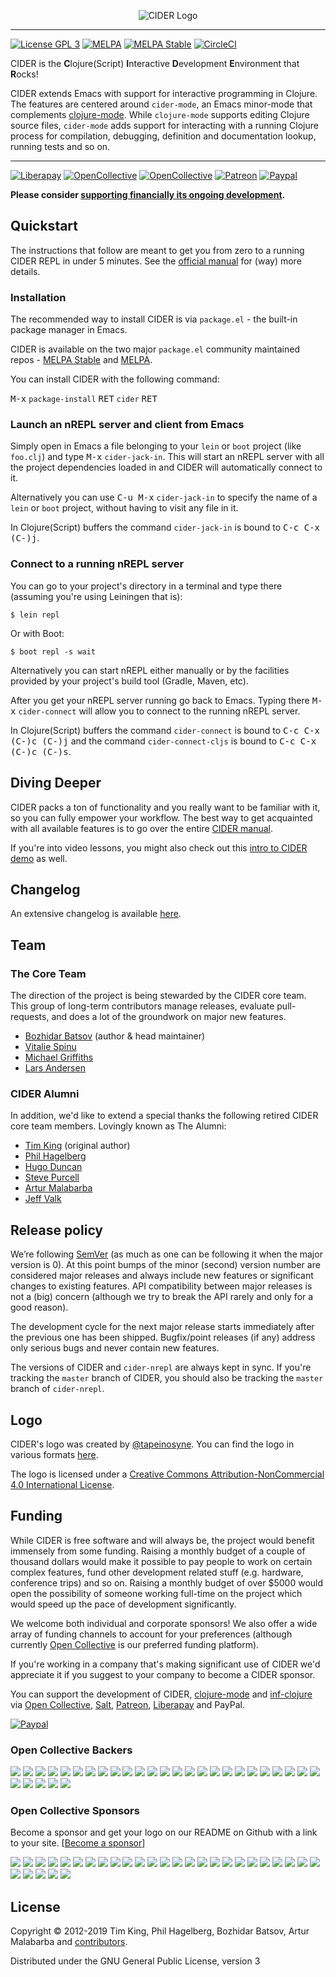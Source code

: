 <p align="center">
  <img src="https://raw.github.com/clojure-emacs/cider/master/logo/cider-logo-w640.png" alt="CIDER Logo"/>
</p>

-----------
[![License GPL 3][badge-license]](http://www.gnu.org/licenses/gpl-3.0.txt)
[![MELPA](http://melpa.org/packages/cider-badge.svg)](http://melpa.org/#/cider)
[![MELPA Stable](http://stable.melpa.org/packages/cider-badge.svg)](http://stable.melpa.org/#/cider)
[![CircleCI](https://circleci.com/gh/clojure-emacs/cider.svg?style=svg)](https://circleci.com/gh/clojure-emacs/cider)

CIDER is the **C**lojure(Script) **I**nteractive **D**evelopment **E**nvironment
that **R**ocks!

CIDER extends Emacs with support for interactive programming in Clojure. The
features are centered around `cider-mode`, an Emacs minor-mode that complements
[clojure-mode][]. While `clojure-mode` supports editing Clojure source files,
`cider-mode` adds support for interacting with a running Clojure process for
compilation, debugging, definition and documentation lookup, running tests and
so on.

----------
[![Liberapay](https://liberapay.com/assets/widgets/donate.svg)](https://liberapay.com/bbatsov/donate)
[![OpenCollective](https://opencollective.com/cider/backers/badge.svg)](#open-collective-backers)
[![OpenCollective](https://opencollective.com/cider/sponsors/badge.svg)](#open-collective-sponsors)
[![Patreon](https://img.shields.io/badge/patreon-donate-orange.svg)](https://www.patreon.com/bbatsov)
[![Paypal](https://www.paypalobjects.com/en_US/i/btn/btn_donate_SM.gif)](https://www.paypal.com/cgi-bin/webscr?cmd=_s-xclick&hosted_button_id=GRQKNBM6P8VRQ)

**Please consider [supporting financially its ongoing development](#funding).**

## Quickstart

The instructions that follow are meant to get you from zero to a running CIDER
REPL in under 5 minutes.  See the
[official manual](https://docs.cider.mx) for (way) more
details.

### Installation

The recommended way to install CIDER is via `package.el` - the built-in package
manager in Emacs.

CIDER is available on the two major `package.el` community
maintained repos -
[MELPA Stable](http://stable.melpa.org)
and [MELPA](http://melpa.org).

You can install CIDER with the following command:

<kbd>M-x</kbd> `package-install` <kbd>RET</kbd> `cider` <kbd>RET</kbd>

### Launch an nREPL server and client from Emacs

Simply open in Emacs a file belonging to your `lein` or `boot` project (like
`foo.clj`) and type <kbd>M-x</kbd> `cider-jack-in`. This will start an nREPL
server with all the project dependencies loaded in and CIDER will automatically
connect to it.

Alternatively you can use <kbd>C-u M-x</kbd> `cider-jack-in` to specify the name
of a `lein` or `boot` project, without having to visit any file in it.

In Clojure(Script) buffers the command `cider-jack-in` is bound to
<kbd>C-c C-x (C-)j</kbd>.

### Connect to a running nREPL server

You can go to your project's directory in a terminal and type there
(assuming you're using Leiningen that is):

```
$ lein repl
```

Or with Boot:

```
$ boot repl -s wait
```

Alternatively you can start nREPL either manually or by the facilities provided
by your project's build tool (Gradle, Maven, etc).

After you get your nREPL server running go back to Emacs.  Typing there <kbd>M-x</kbd>
`cider-connect` will allow you to connect to the running nREPL server.

In Clojure(Script) buffers the command `cider-connect` is bound to
<kbd>C-c C-x (C-)c (C-)j</kbd> and the command `cider-connect-cljs` is bound to
<kbd>C-c C-x (C-)c (C-)s</kbd>.

## Diving Deeper

CIDER packs a ton of functionality and you really want to be familiar with it,
so you can fully empower your workflow. The best way to get acquainted with all
available features is to go over the entire
[CIDER manual](https://docs.cider.mx/).

If you're into video lessons, you might also check out
this [intro to CIDER demo](https://www.youtube.com/watch?v=aYA4AAjLfT0) as well.

## Changelog

An extensive changelog is available [here](CHANGELOG.md).

## Team

### The Core Team

The direction of the project is being stewarded by the CIDER core team. This
group of long-term contributors manage releases, evaluate pull-requests, and
does a lot of the groundwork on major new features.

* [Bozhidar Batsov](https://github.com/bbatsov) (author & head maintainer)
* [Vitalie Spinu](https://github.com/vspinu)
* [Michael Griffiths](https://github.com/cichli)
* [Lars Andersen](https://github.com/expez)

### CIDER Alumni

In addition, we'd like to extend a special thanks the following retired CIDER
core team members. Lovingly known as The Alumni:

* [Tim King](https://github.com/kingtim) (original author)
* [Phil Hagelberg](https://github.com/technomancy)
* [Hugo Duncan](https://github.com/hugoduncan)
* [Steve Purcell](https://github.com/purcell)
* [Artur Malabarba](https://github.com/malabarba)
* [Jeff Valk](https://github.com/jeffvalk)

## Release policy

We’re following [SemVer](http://semver.org/) (as much as one can be
following it when the major version is 0). At this point bumps of the
minor (second) version number are considered major releases and always
include new features or significant changes to existing features. API
compatibility between major releases is not a (big) concern (although we try
to break the API rarely and only for a good reason).

The development cycle for the next major
release starts immediately after the previous one has been
shipped. Bugfix/point releases (if any) address only serious bugs and
never contain new features.

The versions of CIDER and `cider-nrepl` are always kept in sync. If you're
tracking the `master` branch of CIDER, you should also be tracking the `master`
branch of `cider-nrepl`.

## Logo

CIDER's logo was created by [@tapeinosyne](https://github.com/tapeinosyne). You can find
the logo in various formats
[here](https://github.com/clojure-emacs/cider/tree/master/logo).

The logo is licensed under a
[Creative Commons Attribution-NonCommercial 4.0 International License](http://creativecommons.org/licenses/by-nc/4.0/deed.en_GB).

## Funding

While CIDER is free software and will always be, the project would benefit immensely from some funding.
Raising a monthly budget of a couple of thousand dollars would make it possible to pay people to work on
certain complex features, fund other development related stuff (e.g. hardware, conference trips) and so on.
Raising a monthly budget of over $5000 would open the possibility of someone working full-time on the project
which would speed up the pace of development significantly.

We welcome both individual and corporate sponsors! We also offer a wide array of funding channels to account
for your preferences (although currently [Open Collective](https://opencollective.com/cider) is our preferred funding platform).

If you're working in a company that's making significant use of CIDER we'd appreciate it if you suggest to your company
to become a CIDER sponsor.

You can support the development of CIDER, [clojure-mode][] and [inf-clojure][] via
[Open Collective](https://opencollective.com/cider),
[Salt](https://salt.bountysource.com/teams/cider),
[Patreon](https://www.patreon.com/bbatsov),
[Liberapay](https://liberapay.com/bbatsov/donate) and PayPal.

[![Paypal](https://www.paypalobjects.com/en_US/i/btn/btn_donate_SM.gif)](https://www.paypal.com/cgi-bin/webscr?cmd=_s-xclick&hosted_button_id=GRQKNBM6P8VRQ)

### Open Collective Backers

<a href="https://opencollective.com/cider/backer/0/website" target="_blank"><img src="https://opencollective.com/cider/backer/0/avatar.svg"></a>
<a href="https://opencollective.com/cider/backer/1/website" target="_blank"><img src="https://opencollective.com/cider/backer/1/avatar.svg"></a>
<a href="https://opencollective.com/cider/backer/2/website" target="_blank"><img src="https://opencollective.com/cider/backer/2/avatar.svg"></a>
<a href="https://opencollective.com/cider/backer/3/website" target="_blank"><img src="https://opencollective.com/cider/backer/3/avatar.svg"></a>
<a href="https://opencollective.com/cider/backer/4/website" target="_blank"><img src="https://opencollective.com/cider/backer/4/avatar.svg"></a>
<a href="https://opencollective.com/cider/backer/5/website" target="_blank"><img src="https://opencollective.com/cider/backer/5/avatar.svg"></a>
<a href="https://opencollective.com/cider/backer/6/website" target="_blank"><img src="https://opencollective.com/cider/backer/6/avatar.svg"></a>
<a href="https://opencollective.com/cider/backer/7/website" target="_blank"><img src="https://opencollective.com/cider/backer/7/avatar.svg"></a>
<a href="https://opencollective.com/cider/backer/8/website" target="_blank"><img src="https://opencollective.com/cider/backer/8/avatar.svg"></a>
<a href="https://opencollective.com/cider/backer/9/website" target="_blank"><img src="https://opencollective.com/cider/backer/9/avatar.svg"></a>
<a href="https://opencollective.com/cider/backer/10/website" target="_blank"><img src="https://opencollective.com/cider/backer/10/avatar.svg"></a>
<a href="https://opencollective.com/cider/backer/11/website" target="_blank"><img src="https://opencollective.com/cider/backer/11/avatar.svg"></a>
<a href="https://opencollective.com/cider/backer/12/website" target="_blank"><img src="https://opencollective.com/cider/backer/12/avatar.svg"></a>
<a href="https://opencollective.com/cider/backer/13/website" target="_blank"><img src="https://opencollective.com/cider/backer/13/avatar.svg"></a>
<a href="https://opencollective.com/cider/backer/14/website" target="_blank"><img src="https://opencollective.com/cider/backer/14/avatar.svg"></a>
<a href="https://opencollective.com/cider/backer/15/website" target="_blank"><img src="https://opencollective.com/cider/backer/15/avatar.svg"></a>
<a href="https://opencollective.com/cider/backer/16/website" target="_blank"><img src="https://opencollective.com/cider/backer/16/avatar.svg"></a>
<a href="https://opencollective.com/cider/backer/17/website" target="_blank"><img src="https://opencollective.com/cider/backer/17/avatar.svg"></a>
<a href="https://opencollective.com/cider/backer/18/website" target="_blank"><img src="https://opencollective.com/cider/backer/18/avatar.svg"></a>
<a href="https://opencollective.com/cider/backer/19/website" target="_blank"><img src="https://opencollective.com/cider/backer/19/avatar.svg"></a>
<a href="https://opencollective.com/cider/backer/20/website" target="_blank"><img src="https://opencollective.com/cider/backer/20/avatar.svg"></a>
<a href="https://opencollective.com/cider/backer/21/website" target="_blank"><img src="https://opencollective.com/cider/backer/21/avatar.svg"></a>
<a href="https://opencollective.com/cider/backer/22/website" target="_blank"><img src="https://opencollective.com/cider/backer/22/avatar.svg"></a>
<a href="https://opencollective.com/cider/backer/23/website" target="_blank"><img src="https://opencollective.com/cider/backer/23/avatar.svg"></a>
<a href="https://opencollective.com/cider/backer/24/website" target="_blank"><img src="https://opencollective.com/cider/backer/24/avatar.svg"></a>
<a href="https://opencollective.com/cider/backer/25/website" target="_blank"><img src="https://opencollective.com/cider/backer/25/avatar.svg"></a>
<a href="https://opencollective.com/cider/backer/26/website" target="_blank"><img src="https://opencollective.com/cider/backer/26/avatar.svg"></a>
<a href="https://opencollective.com/cider/backer/27/website" target="_blank"><img src="https://opencollective.com/cider/backer/27/avatar.svg"></a>
<a href="https://opencollective.com/cider/backer/28/website" target="_blank"><img src="https://opencollective.com/cider/backer/28/avatar.svg"></a>
<a href="https://opencollective.com/cider/backer/29/website" target="_blank"><img src="https://opencollective.com/cider/backer/29/avatar.svg"></a>

### Open Collective Sponsors

Become a sponsor and get your logo on our README on Github with a link to your
site. [[Become a sponsor](https://opencollective.com/cider#sponsor)]

<a href="https://opencollective.com/cider/sponsor/0/website" target="_blank"><img src="https://opencollective.com/cider/sponsor/0/avatar.svg"></a>
<a href="https://opencollective.com/cider/sponsor/1/website" target="_blank"><img src="https://opencollective.com/cider/sponsor/1/avatar.svg"></a>
<a href="https://opencollective.com/cider/sponsor/2/website" target="_blank"><img src="https://opencollective.com/cider/sponsor/2/avatar.svg"></a>
<a href="https://opencollective.com/cider/sponsor/3/website" target="_blank"><img src="https://opencollective.com/cider/sponsor/3/avatar.svg"></a>
<a href="https://opencollective.com/cider/sponsor/4/website" target="_blank"><img src="https://opencollective.com/cider/sponsor/4/avatar.svg"></a>
<a href="https://opencollective.com/cider/sponsor/5/website" target="_blank"><img src="https://opencollective.com/cider/sponsor/5/avatar.svg"></a>
<a href="https://opencollective.com/cider/sponsor/6/website" target="_blank"><img src="https://opencollective.com/cider/sponsor/6/avatar.svg"></a>
<a href="https://opencollective.com/cider/sponsor/7/website" target="_blank"><img src="https://opencollective.com/cider/sponsor/7/avatar.svg"></a>
<a href="https://opencollective.com/cider/sponsor/8/website" target="_blank"><img src="https://opencollective.com/cider/sponsor/8/avatar.svg"></a>
<a href="https://opencollective.com/cider/sponsor/9/website" target="_blank"><img src="https://opencollective.com/cider/sponsor/9/avatar.svg"></a>
<a href="https://opencollective.com/cider/sponsor/10/website" target="_blank"><img src="https://opencollective.com/cider/sponsor/10/avatar.svg"></a>
<a href="https://opencollective.com/cider/sponsor/11/website" target="_blank"><img src="https://opencollective.com/cider/sponsor/11/avatar.svg"></a>
<a href="https://opencollective.com/cider/sponsor/12/website" target="_blank"><img src="https://opencollective.com/cider/sponsor/12/avatar.svg"></a>
<a href="https://opencollective.com/cider/sponsor/13/website" target="_blank"><img src="https://opencollective.com/cider/sponsor/13/avatar.svg"></a>
<a href="https://opencollective.com/cider/sponsor/14/website" target="_blank"><img src="https://opencollective.com/cider/sponsor/14/avatar.svg"></a>
<a href="https://opencollective.com/cider/sponsor/15/website" target="_blank"><img src="https://opencollective.com/cider/sponsor/15/avatar.svg"></a>
<a href="https://opencollective.com/cider/sponsor/16/website" target="_blank"><img src="https://opencollective.com/cider/sponsor/16/avatar.svg"></a>
<a href="https://opencollective.com/cider/sponsor/17/website" target="_blank"><img src="https://opencollective.com/cider/sponsor/17/avatar.svg"></a>
<a href="https://opencollective.com/cider/sponsor/18/website" target="_blank"><img src="https://opencollective.com/cider/sponsor/18/avatar.svg"></a>
<a href="https://opencollective.com/cider/sponsor/19/website" target="_blank"><img src="https://opencollective.com/cider/sponsor/19/avatar.svg"></a>
<a href="https://opencollective.com/cider/sponsor/20/website" target="_blank"><img src="https://opencollective.com/cider/sponsor/20/avatar.svg"></a>
<a href="https://opencollective.com/cider/sponsor/21/website" target="_blank"><img src="https://opencollective.com/cider/sponsor/21/avatar.svg"></a>
<a href="https://opencollective.com/cider/sponsor/22/website" target="_blank"><img src="https://opencollective.com/cider/sponsor/22/avatar.svg"></a>
<a href="https://opencollective.com/cider/sponsor/23/website" target="_blank"><img src="https://opencollective.com/cider/sponsor/23/avatar.svg"></a>
<a href="https://opencollective.com/cider/sponsor/24/website" target="_blank"><img src="https://opencollective.com/cider/sponsor/24/avatar.svg"></a>
<a href="https://opencollective.com/cider/sponsor/25/website" target="_blank"><img src="https://opencollective.com/cider/sponsor/25/avatar.svg"></a>
<a href="https://opencollective.com/cider/sponsor/26/website" target="_blank"><img src="https://opencollective.com/cider/sponsor/26/avatar.svg"></a>
<a href="https://opencollective.com/cider/sponsor/27/website" target="_blank"><img src="https://opencollective.com/cider/sponsor/27/avatar.svg"></a>
<a href="https://opencollective.com/cider/sponsor/28/website" target="_blank"><img src="https://opencollective.com/cider/sponsor/28/avatar.svg"></a>
<a href="https://opencollective.com/cider/sponsor/29/website" target="_blank"><img src="https://opencollective.com/cider/sponsor/29/avatar.svg"></a>

## License

Copyright © 2012-2019 Tim King, Phil Hagelberg, Bozhidar Batsov, Artur Malabarba and
[contributors](https://github.com/clojure-emacs/cider/contributors).

Distributed under the GNU General Public License, version 3

[badge-license]: https://img.shields.io/badge/license-GPL_3-green.svg
[nREPL]:https://github.com/nrepl/nrepl
[Sly]: https://github.com/capitaomorte/sly
[Geiser]: https://github.com/jaor/geiser
[clojure-mode]: https://github.com/clojure-emacs/clojure-mode
[inf-clojure]: https://github.com/clojure-emacs/inf-clojure
